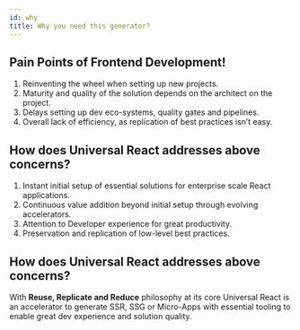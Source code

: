 ```yaml
---
id: why
title: Why you need this generator? 
---
```


## Pain Points of Frontend Development!

1. Reinventing the wheel when setting up new projects. 
2. Maturity and quality of the solution depends on the architect on the project.
3. Delays setting up dev eco-systems, quality gates and pipelines.
4. Overall lack of efficiency, as replication of best practices isn’t easy. 
## How does Universal React addresses above concerns? 
1. Instant initial setup of essential solutions for enterprise scale React applications. 
2. Continuous value addition beyond initial setup through evolving accelerators.
3. Attention to Developer experience for great productivity.
4. Preservation and replication of low-level best practices. 

## How does Universal React addresses above concerns? 

With **Reuse, Replicate and Reduce**  philosophy at its core Universal React is an accelerator to generate SSR, SSG or Micro-Apps with essential tooling to enable great dev experience and solution quality.

